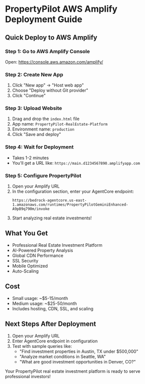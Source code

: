 # PropertyPilot AWS Amplify Deployment Guide

## Quick Deploy to AWS Amplify

### Step 1: Go to AWS Amplify Console
Open: https://console.aws.amazon.com/amplify/

### Step 2: Create New App
1. Click "New app" -> "Host web app"
2. Choose "Deploy without Git provider"
3. Click "Continue"

### Step 3: Upload Website
1. Drag and drop the `index.html` file
2. App name: `PropertyPilot-RealEstate-Platform`
3. Environment name: `production`
4. Click "Save and deploy"

### Step 4: Wait for Deployment
- Takes 1-2 minutes
- You'll get a URL like: `https://main.d1234567890.amplifyapp.com`

### Step 5: Configure PropertyPilot
1. Open your Amplify URL
2. In the configuration section, enter your AgentCore endpoint:
   ```
   https://bedrock-agentcore.us-east-1.amazonaws.com/runtimes/PropertyPilotGeminiEnhanced-A9pB9q790m/invoke
   ```
3. Start analyzing real estate investments!

## What You Get

- Professional Real Estate Investment Platform
- AI-Powered Property Analysis
- Global CDN Performance
- SSL Security
- Mobile Optimized
- Auto-Scaling

## Cost
- Small usage: ~$5-15/month
- Medium usage: ~$25-50/month
- Includes hosting, CDN, SSL, and scaling

## Next Steps After Deployment

1. Open your Amplify URL
2. Enter AgentCore endpoint in configuration
3. Test with sample queries like:
   - "Find investment properties in Austin, TX under $500,000"
   - "Analyze market conditions in Seattle, WA"
   - "What are good investment opportunities in Denver, CO?"

Your PropertyPilot real estate investment platform is ready to serve professional investors!